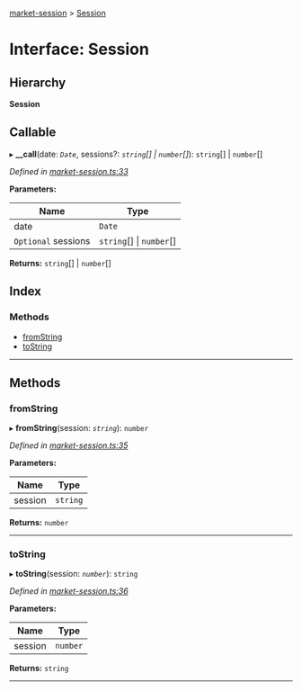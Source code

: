 [market-session](../README.md) > [Session](../interfaces/session.md)

# Interface: Session

## Hierarchy

**Session**

## Callable
▸ **__call**(date: *`Date`*, sessions?: *`string`[] \| `number`[]*): `string`[] \| `number`[]

*Defined in [market-session.ts:33](https://github.com/strong-roots-capital/market-session/blob/a76f7cf/src/market-session.ts#L33)*

**Parameters:**

| Name | Type |
| ------ | ------ |
| date | `Date` |
| `Optional` sessions | `string`[] \| `number`[] |

**Returns:** `string`[] \| `number`[]

## Index

### Methods

* [fromString](session.md#fromstring)
* [toString](session.md#tostring)

---

## Methods

<a id="fromstring"></a>

###  fromString

▸ **fromString**(session: *`string`*): `number`

*Defined in [market-session.ts:35](https://github.com/strong-roots-capital/market-session/blob/a76f7cf/src/market-session.ts#L35)*

**Parameters:**

| Name | Type |
| ------ | ------ |
| session | `string` |

**Returns:** `number`

___
<a id="tostring"></a>

###  toString

▸ **toString**(session: *`number`*): `string`

*Defined in [market-session.ts:36](https://github.com/strong-roots-capital/market-session/blob/a76f7cf/src/market-session.ts#L36)*

**Parameters:**

| Name | Type |
| ------ | ------ |
| session | `number` |

**Returns:** `string`

___

